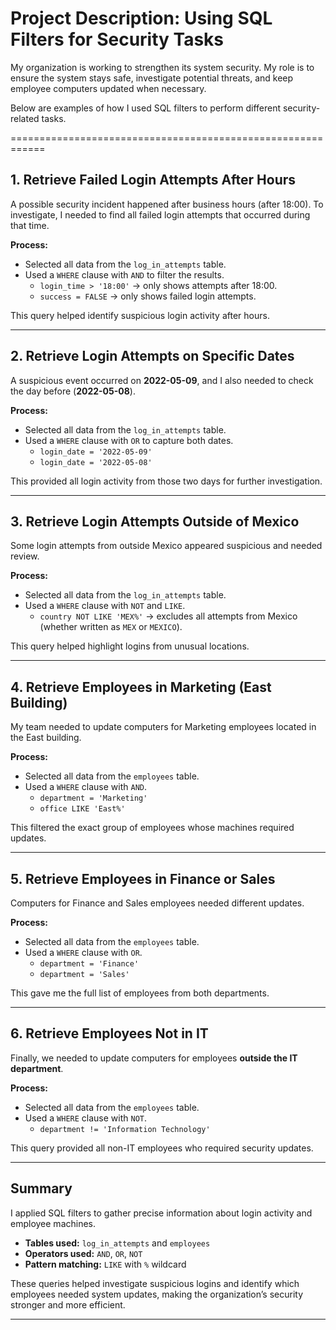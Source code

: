 # Project Description: Using SQL Filters for Security Tasks

My organization is working to strengthen its system security. My role is to ensure the system stays safe, investigate potential threats, and keep employee computers updated when necessary.  

Below are examples of how I used SQL filters to perform different security-related tasks.

============================================================

## 1. Retrieve Failed Login Attempts After Hours  
A possible security incident happened after business hours (after 18:00). To investigate, I needed to find all failed login attempts that occurred during that time.  

**Process:**  
- Selected all data from the `log_in_attempts` table.  
- Used a `WHERE` clause with `AND` to filter the results.  
  - `login_time > '18:00'` → only shows attempts after 18:00.  
  - `success = FALSE` → only shows failed login attempts.  

This query helped identify suspicious login activity after hours.  

---

## 2. Retrieve Login Attempts on Specific Dates  
A suspicious event occurred on **2022-05-09**, and I also needed to check the day before (**2022-05-08**).  

**Process:**  
- Selected all data from the `log_in_attempts` table.  
- Used a `WHERE` clause with `OR` to capture both dates.  
  - `login_date = '2022-05-09'`  
  - `login_date = '2022-05-08'`  

This provided all login activity from those two days for further investigation.  

---

## 3. Retrieve Login Attempts Outside of Mexico  
Some login attempts from outside Mexico appeared suspicious and needed review.  

**Process:**  
- Selected all data from the `log_in_attempts` table.  
- Used a `WHERE` clause with `NOT` and `LIKE`.  
  - `country NOT LIKE 'MEX%'` → excludes all attempts from Mexico (whether written as `MEX` or `MEXICO`).  

This query helped highlight logins from unusual locations.  

---

## 4. Retrieve Employees in Marketing (East Building)  
My team needed to update computers for Marketing employees located in the East building.  

**Process:**  
- Selected all data from the `employees` table.  
- Used a `WHERE` clause with `AND`.  
  - `department = 'Marketing'`  
  - `office LIKE 'East%'`  

This filtered the exact group of employees whose machines required updates.  

---

## 5. Retrieve Employees in Finance or Sales  
Computers for Finance and Sales employees needed different updates.  

**Process:**  
- Selected all data from the `employees` table.  
- Used a `WHERE` clause with `OR`.  
  - `department = 'Finance'`  
  - `department = 'Sales'`  

This gave me the full list of employees from both departments.  

---

## 6. Retrieve Employees Not in IT  
Finally, we needed to update computers for employees **outside the IT department**.  

**Process:**  
- Selected all data from the `employees` table.  
- Used a `WHERE` clause with `NOT`.  
  - `department != 'Information Technology'`  

This query provided all non-IT employees who required security updates.  

---

## Summary  
I applied SQL filters to gather precise information about login activity and employee machines.  

- **Tables used:** `log_in_attempts` and `employees`  
- **Operators used:** `AND`, `OR`, `NOT`  
- **Pattern matching:** `LIKE` with `%` wildcard  

These queries helped investigate suspicious logins and identify which employees needed system updates, making the organization’s security stronger and more efficient.  

---
